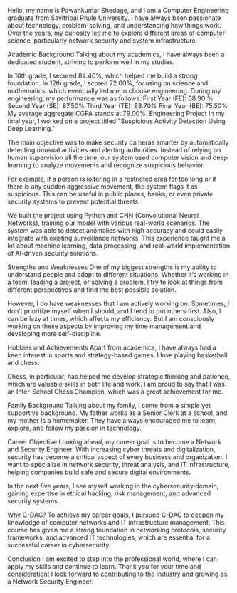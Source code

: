 Hello, my name is Pawankumar Shedage, and I am a Computer Engineering graduate from Savitribai Phule University. I have always been passionate about technology, problem-solving, and understanding how things work. Over the years, my curiosity led me to explore different areas of computer science, particularly network security and system infrastructure.

Academic Background
Talking about my academics, I have always been a dedicated student, striving to perform well in my studies.

In 10th grade, I secured 84.40%, which helped me build a strong foundation.
In 12th grade, I scored 72.00%, focusing on science and mathematics, which eventually led me to choose engineering.
During my engineering, my performance was as follows:
First Year (FE): 68.90 %
Second Year (SE): 87.50%
Third Year (TE):  83.70%
Final Year (BE): 75.50%
My average aggregate CGPA stands at  79.00%.
Engineering Project
In my final year, I worked on a project titled "Suspicious Activity Detection Using Deep Learning."

The main objective was to make security cameras smarter by automatically detecting unusual activities and alerting authorities. Instead of relying on human supervision all the time, our system used computer vision and deep learning to analyze movements and recognize suspicious behavior.

For example, if a person is loitering in a restricted area for too long or if there is any sudden aggressive movement, the system flags it as suspicious. This can be useful in public places, banks, or even private security systems to prevent potential threats.

We built the project using Python and CNN (Convolutional Neural Networks), training our model with various real-world scenarios. The system was able to detect anomalies with high accuracy and could easily integrate with existing surveillance networks. This experience taught me a lot about machine learning, data processing, and real-world implementation of AI-driven security solutions.

Strengths and Weaknesses
One of my biggest strengths is my ability to understand people and adapt to different situations. Whether it’s working in a team, leading a project, or solving a problem, I try to look at things from different perspectives and find the best possible solution.

However, I do have weaknesses that I am actively working on. Sometimes, I don’t prioritize myself when I should, and I tend to put others first. Also, I can be lazy at times, which affects my efficiency. But I am consciously working on these aspects by improving my time management and developing more self-discipline.

Hobbies and Achievements
Apart from academics, I have always had a keen interest in sports and strategy-based games. I love playing basketball and chess.

Chess, in particular, has helped me develop strategic thinking and patience, which are valuable skills in both life and work. I am proud to say that I was an Inter-School Chess Champion, which was a great achievement for me.

Family Background
Talking about my family, I come from a simple yet supportive background. My father works as a Senior Clerk at a school, and my mother is a homemaker. They have always encouraged me to learn, explore, and follow my passion in technology.

Career Objective
Looking ahead, my career goal is to become a Network and Security Engineer. With increasing cyber threats and digitalization, security has become a critical aspect of every business and organization. I want to specialize in network security, threat analysis, and IT infrastructure, helping companies build safe and secure digital environments.

In the next five years, I see myself working in the cybersecurity domain, gaining expertise in ethical hacking, risk management, and advanced security systems.

Why C-DAC?
To achieve my career goals, I pursued C-DAC to deepen my knowledge of computer networks and IT infrastructure management. This course has given me a strong foundation in networking protocols, security frameworks, and advanced IT technologies, which are essential for a successful career in cybersecurity.

Conclusion
I am excited to step into the professional world, where I can apply my skills and continue to learn. Thank you for your time and consideration! I look forward to contributing to the industry and growing as a Network Security Engineer.
